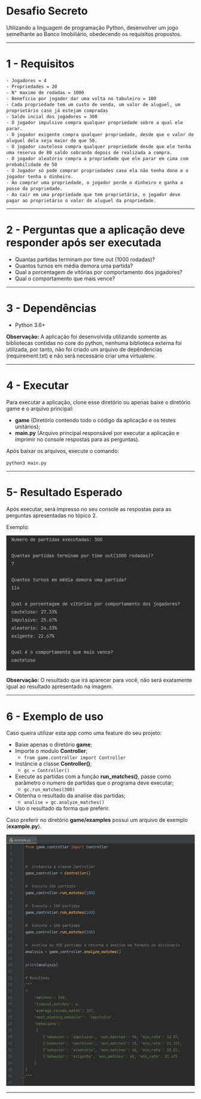 # Desafio Secreto


Utilizando a linguagem de programação Python,
desenvolver um jogo semelhante ao Banco Imobiliário, obedecendo os requisitos propostos.

<hr>

# 1 - Requisitos
    - Jogadores = 4
    - Propriedades = 20
    - N° maximo de rodadas = 1000
    - Beneficio por jogador dar uma volta no tabuleiro = 100
    - Cada propriedade tem um custo de venda, um valor de aluguel, um proprietário caso já estejam compradas
    - Saldo incial dos jogadores = 300
    - O jogador impulsivo compra qualquer propriedade sobre a qual ele parar.
    - O jogador exigente compra qualquer propriedade, desde que o valor do aluguel dela seja maior do que 50.
    - O jogador cauteloso compra qualquer propriedade desde que ele tenha uma reserva de 80 saldo sobrando depois de realizada a compra.
    - O jogador aleatório compra a propriedade que ele parar em cima com probabilidade de 50
    - O Jogador só pode comprar propriedades caso ela não tenha dono e o jogador tenha o dinheiro.
    - Ao comprar uma propriedade, o jogador perde o dinheiro e ganha a posse da propriedade.
    - Ao cair em uma propriedade que tem proprietário, o jogador deve pagar ao proprietário o valor do aluguel da propriedade.

<hr>

# 2 - Perguntas que a aplicação deve responder após ser executada
- Quantas partidas terminam por time out (1000 rodadas)?
- Quantos turnos em média demora uma partida?
- Qual a porcentagem de vitórias por comportamento dos jogadores?
- Qual o comportamento que mais vence?

<hr>

# 3 - Dependências
- Python 3.6+

**Observação:** A aplicação foi desenvolvida utilizando somente as bibliotecas contidas no core do python,
nenhuma biblioteca externa foi utilizada, por tanto, não foi criado um arquivo de depêndencias (requirement.txt)
e não será necessário criar uma virtualenv.

<hr>

# 4 - Executar
Para executar a aplicação, clone esse diretório ou apenas baixe o diretório game e o arquivo principal:
- **game** (Diretório contendo todo o código da aplicação e os testes unitários);
- **main.py** (Arquivo principal responsável por executar a aplicação e imprimir no console respostas para as perguntas).
    
Após baixar os arquivos, execute o comando:

`python3 main.py`

<hr>

# 5- Resultado Esperado
Após executar, será impresso no seu console as respostas para as perguntas apresentadas no tópico 2.

Exemplo:

![Resultado Esperado](doc_images/expected_result.png)

**Observação:** O resultado que irá aparecer para você, não será exatamente igual ao resultado apresentado na imagem. 

<hr>

# 6 - Exemplo de uso
Caso queira utilizar esta app como uma feature do seu projeto:

- Baixe apenas o diretório **game**;
- Importe o modulo **Controller**;
    - `from game.controller import Controller`
- Instâncie a classe **Controller()**;
    - `gc = Controller()`
- Execute as partidas com a função **run_matches()**, passe como parâmetro o numero de partidas que o programa deve executar;
    - `gc.run_matches(300)`
- Obtenha o resultado da analise das partidas;
    - `analise = gc.analyze_matches()`
- Uso o resultado da forma que preferir.
  
Caso preferir no diretório **game/examples** possui um arquivo de exemplo (**example.py**).

![Exemplo](doc_images/example_result.png)

<hr>